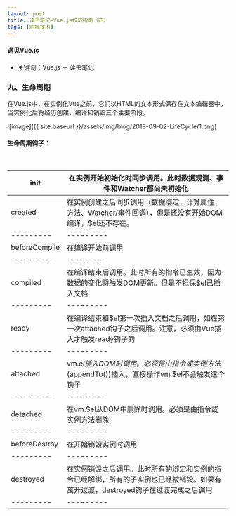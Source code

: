 ```yaml
---
layout: post
title: 读书笔记—Vue.js权威指南（四）
tags: [前端技术]
---
```

#### 遇见Vue.js

* 关键词：Vue.js -- 读书笔记

### 九、生命周期

在Vue.js中，在实例化Vue之前，它们以HTML的文本形式保存在文本编辑器中。当实例化后将经历创建、编译和销毁三个主要阶段。

![image]({{ site.baseurl }}/assets/img/blog/2018-09-02-LifeCycle/1.png)

#### 生命周期钩子：

<br>

init  | 在实例开始初始化时同步调用。此时数据观测、事件和Watcher都尚未初始化
--------- | ---------
created  | 在实例创建之后同步调用（数据绑定、计算属性、方法、Watcher/事件回调），但是还没有开始DOM编译，$el还不存在。
--------- | ---------
beforeCompile  | 在编译开始前调用
--------- | ---------
compiled  | 在编译结束后调用。此时所有的指令已生效，因为数据的变化将触发DOM更新。但是不担保$el已插入文档
--------- | ---------
ready  | 在编译结束和$el第一次插入文档之后调用，如在第一次attached钩子之后调用。注意，必须由Vue插入才触发ready钩子的
--------- | ---------
attached  | vm.$el插入DOM时调用。必须是由指令或实例方法($appendTo())插入，直接操作vm.$el不会触发这个钩子
--------- | ---------
detached  | 在vm.$el从DOM中删除时调用。必须是由指令或实例方法删除
--------- | ---------
beforeDestroy  | 在开始销毁实例时调用
--------- | ---------
destroyed  | 在实例销毁之后调用。此时所有的绑定和实例的指令已经解绑，所有的子实例也已经被销毁。如果有离开过渡，destroyed钩子在过渡完成之后调用
--------- | ---------

<br>





















